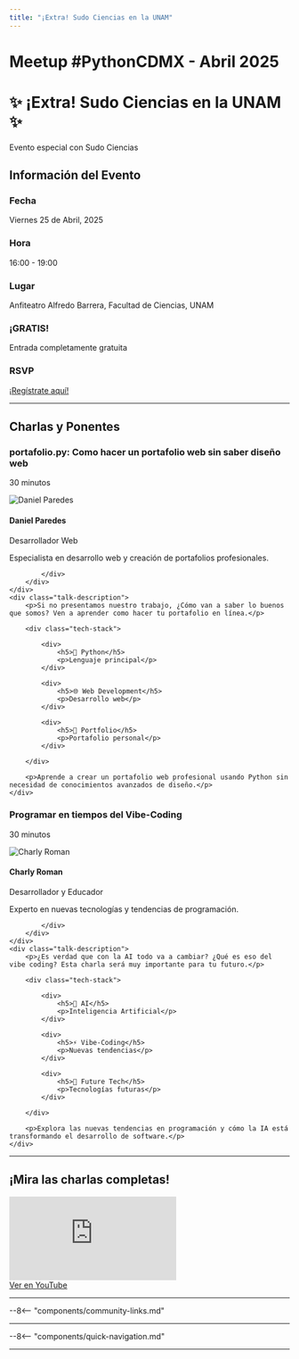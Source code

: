 ```yaml
---
title: "¡Extra! Sudo Ciencias en la UNAM"
---
```


# Meetup #PythonCDMX <i class="fab fa-python"></i> - Abril 2025

<div class="meetup-hero">
    <h1>✨ ¡Extra! Sudo Ciencias en la UNAM ✨</h1>
    <p class="meetup-subtitle">Evento especial con Sudo Ciencias</p>
</div>

## Información del Evento

<div class="event-details">
    <div class="detail-card date-card">
        <h3><i class="fas fa-calendar-alt"></i> Fecha</h3>
        <p>Viernes 25 de Abril, 2025</p>
    </div>
    <div class="detail-card time-card">
        <h3><i class="fas fa-clock"></i> Hora</h3>
        <p>16:00 - 19:00</p>
    </div>
    <div class="detail-card location-card">
        <h3><i class="fas fa-map-marker-alt"></i> Lugar</h3>
        <p>Anfiteatro Alfredo Barrera, Facultad de Ciencias, UNAM</p>
    </div>
    <div class="detail-card free-card">
        <h3><i class="fas fa-gift"></i> ¡GRATIS!</h3>
        <p>Entrada completamente gratuita</p>
    </div>
    <div class="detail-card rsvp-card">
        <h3><i class="fas fa-ticket-alt"></i> RSVP</h3>
        <p><a href="https://lu.ma/asib6frc">¡Regístrate aquí!</a></p>
    </div>
</div>

---

## Charlas y Ponentes


<div class="talk-section">
    <div class="talk-header">
        <h3><i class="fas fa-rocket"></i> portafolio.py: Como hacer un portafolio web sin saber diseño web</h3>
        <p><i class="fas fa-stopwatch"></i> 30 minutos</p>
    </div>
    <div class="speaker-section">
        <div class="speaker-photo">
            <img src="/../../images/ponentes/202504-PythonCDMX-Daniel-Paredes.png" alt="Daniel Paredes">
        </div>
        <div class="speaker-info">
            <h4>Daniel Paredes</h4>
            <p>Desarrollador Web</p>
            <p>Especialista en desarrollo web y creación de portafolios profesionales.</p>
            <div class="speaker-links">
                
                
                
            </div>
        </div>
    </div>
    <div class="talk-description">
        <p>Si no presentamos nuestro trabajo, ¿Cómo van a saber lo buenos que somos? Ven a aprender como hacer tu portafolio en línea.</p>
        
        <div class="tech-stack">
            
            <div>
                <h5>🐍 Python</h5>
                <p>Lenguaje principal</p>
            </div>
            
            <div>
                <h5>🌐 Web Development</h5>
                <p>Desarrollo web</p>
            </div>
            
            <div>
                <h5>📄 Portfolio</h5>
                <p>Portafolio personal</p>
            </div>
            
        </div>
        
        <p>Aprende a crear un portafolio web profesional usando Python sin necesidad de conocimientos avanzados de diseño.</p>
    </div>
</div>

<div class="talk-section">
    <div class="talk-header">
        <h3><i class="fas fa-rocket"></i> Programar en tiempos del Vibe-Coding</h3>
        <p><i class="fas fa-stopwatch"></i> 30 minutos</p>
    </div>
    <div class="speaker-section">
        <div class="speaker-photo">
            <img src="/../../images/ponentes/202504-PythonCDMX-Charly-Roman.png" alt="Charly Roman">
        </div>
        <div class="speaker-info">
            <h4>Charly Roman</h4>
            <p>Desarrollador y Educador</p>
            <p>Experto en nuevas tecnologías y tendencias de programación.</p>
            <div class="speaker-links">
                
                
                
            </div>
        </div>
    </div>
    <div class="talk-description">
        <p>¿Es verdad que con la AI todo va a cambiar? ¿Qué es eso del vibe coding? Esta charla será muy importante para tu futuro.</p>
        
        <div class="tech-stack">
            
            <div>
                <h5>🤖 AI</h5>
                <p>Inteligencia Artificial</p>
            </div>
            
            <div>
                <h5>⚡ Vibe-Coding</h5>
                <p>Nuevas tendencias</p>
            </div>
            
            <div>
                <h5>🚀 Future Tech</h5>
                <p>Tecnologías futuras</p>
            </div>
            
        </div>
        
        <p>Explora las nuevas tendencias en programación y cómo la IA está transformando el desarrollo de software.</p>
    </div>
</div>


---


## ¡Mira las charlas completas!
<div class="video-section">
    <div class="video-container">
        <div class="video-wrapper">
            <iframe
                src="https://www.youtube.com/embed/J_Sggoh1uSY"
                title="Meetup PythonCDMX Abril 2025"
                frameborder="0"
                allow="accelerometer; autoplay; clipboard-write; encrypted-media; gyroscope; picture-in-picture; web-share"
                allowfullscreen>
            ></iframe>
        </div>
        <a href="https://www.youtube.com/watch?v=J_Sggoh1uSY" class="youtube-btn">
            <i class="fab fa-youtube"></i> Ver en YouTube
        </a>
    </div>
</div>

---

--8<-- "components/community-links.md"

---

--8<-- "components/quick-navigation.md"

---
